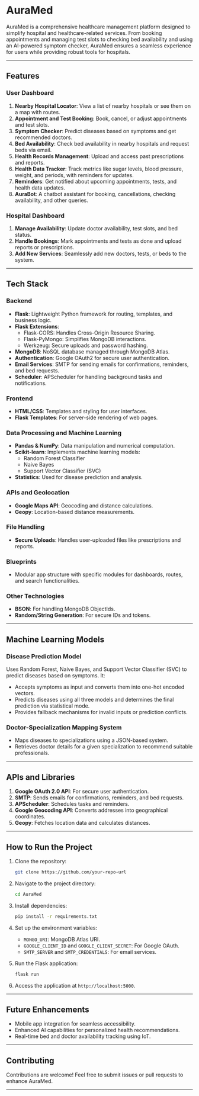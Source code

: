 
# **AuraMed**  

AuraMed is a comprehensive healthcare management platform designed to simplify hospital and healthcare-related services. From booking appointments and managing test slots to checking bed availability and using an AI-powered symptom checker, AuraMed ensures a seamless experience for users while providing robust tools for hospitals.  

---

## **Features**  

### **User Dashboard**  
1. **Nearby Hospital Locator**: View a list of nearby hospitals or see them on a map with routes.  
2. **Appointment and Test Booking**: Book, cancel, or adjust appointments and test slots.  
3. **Symptom Checker**: Predict diseases based on symptoms and get recommended doctors.  
4. **Bed Availability**: Check bed availability in nearby hospitals and request beds via email.  
5. **Health Records Management**: Upload and access past prescriptions and reports.  
6. **Health Data Tracker**: Track metrics like sugar levels, blood pressure, weight, and periods, with reminders for updates.  
7. **Reminders**: Get notified about upcoming appointments, tests, and health data updates.  
8. **AuraBot**: A chatbot assistant for booking, cancellations, checking availability, and other queries.  

### **Hospital Dashboard**  
1. **Manage Availability**: Update doctor availability, test slots, and bed status.  
2. **Handle Bookings**: Mark appointments and tests as done and upload reports or prescriptions.  
3. **Add New Services**: Seamlessly add new doctors, tests, or beds to the system.  

---

## **Tech Stack**  

### **Backend**  
- **Flask**: Lightweight Python framework for routing, templates, and business logic.  
- **Flask Extensions**:  
  - Flask-CORS: Handles Cross-Origin Resource Sharing.  
  - Flask-PyMongo: Simplifies MongoDB interactions.  
  - Werkzeug: Secure uploads and password hashing.  
- **MongoDB**: NoSQL database managed through MongoDB Atlas.  
- **Authentication**: Google OAuth2 for secure user authentication.  
- **Email Services**: SMTP for sending emails for confirmations, reminders, and bed requests.  
- **Scheduler**: APScheduler for handling background tasks and notifications.  

### **Frontend**  
- **HTML/CSS**: Templates and styling for user interfaces.  
- **Flask Templates**: For server-side rendering of web pages.  

### **Data Processing and Machine Learning**  
- **Pandas & NumPy**: Data manipulation and numerical computation.  
- **Scikit-learn**: Implements machine learning models:  
  - Random Forest Classifier  
  - Naive Bayes  
  - Support Vector Classifier (SVC)  
- **Statistics**: Used for disease prediction and analysis.  

### **APIs and Geolocation**  
- **Google Maps API**: Geocoding and distance calculations.  
- **Geopy**: Location-based distance measurements.  

### **File Handling**  
- **Secure Uploads**: Handles user-uploaded files like prescriptions and reports.  

### **Blueprints**  
- Modular app structure with specific modules for dashboards, routes, and search functionalities.  

### **Other Technologies**  
- **BSON**: For handling MongoDB ObjectIds.  
- **Random/String Generation**: For secure IDs and tokens.  

---

## **Machine Learning Models**  

### Disease Prediction Model  
Uses Random Forest, Naive Bayes, and Support Vector Classifier (SVC) to predict diseases based on symptoms. It:  
- Accepts symptoms as input and converts them into one-hot encoded vectors.  
- Predicts diseases using all three models and determines the final prediction via statistical mode.  
- Provides fallback mechanisms for invalid inputs or prediction conflicts.  

### Doctor-Specialization Mapping System  
- Maps diseases to specializations using a JSON-based system.  
- Retrieves doctor details for a given specialization to recommend suitable professionals.  

---

## **APIs and Libraries**  

1. **Google OAuth 2.0 API**: For secure user authentication.  
2. **SMTP**: Sends emails for confirmations, reminders, and bed requests.  
3. **APScheduler**: Schedules tasks and reminders.  
4. **Google Geocoding API**: Converts addresses into geographical coordinates.  
5. **Geopy**: Fetches location data and calculates distances.  

---

## **How to Run the Project**  

1. Clone the repository:  
   ```bash  
   git clone https://github.com/your-repo-url  
   ```  

2. Navigate to the project directory:  
   ```bash  
   cd AuraMed  
   ```  

3. Install dependencies:  
   ```bash  
   pip install -r requirements.txt  
   ```  

4. Set up the environment variables:  
   - `MONGO_URI`: MongoDB Atlas URI.  
   - `GOOGLE_CLIENT_ID` and `GOOGLE_CLIENT_SECRET`: For Google OAuth.  
   - `SMTP_SERVER` and `SMTP_CREDENTIALS`: For email services.  

5. Run the Flask application:  
   ```bash  
   flask run  
   ```  

6. Access the application at `http://localhost:5000`.  

---

## **Future Enhancements**  
- Mobile app integration for seamless accessibility.  
- Enhanced AI capabilities for personalized health recommendations.  
- Real-time bed and doctor availability tracking using IoT.  

---

## **Contributing**  
Contributions are welcome! Feel free to submit issues or pull requests to enhance AuraMed.  

---

